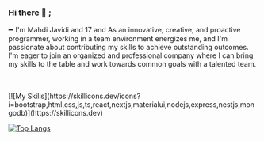 <!--START_SECTION:waka-->
### Hi there 👋 ;


➖ I'm Mahdi Javidi and 17 and As an innovative, creative, and proactive programmer, working in a team environment energizes me, and I'm passionate about contributing my skills to achieve outstanding outcomes. I'm eager to join an organized and professional company where I can bring my skills to the table and work towards common goals with a talented team.

<br/>
<br/>
[![My Skills](https://skillicons.dev/icons?i=bootstrap,html,css,js,ts,react,nextjs,materialui,nodejs,express,nestjs,mongodb)](https://skillicons.dev)

[![Top Langs](https://github-readme-stats.vercel.app/api/top-langs/?username=mahdijz5&theme=transparent)](https://github.com/anuraghazra/github-readme-stats)
<br/>
<br/>
<p align="center">

 
  
</p>
<!--END_SECTION:waka-->
